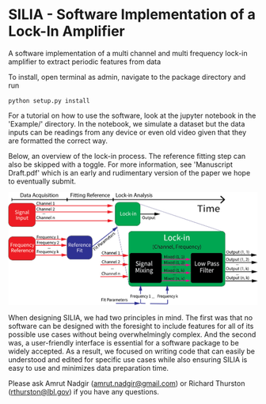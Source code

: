 # SILIA - Software Implementation of a Lock-In Amplifier

A software implementation of a multi channel and multi frequency lock-in amplifier to extract periodic features from data

To install, open terminal as admin, navigate to the package directory and run 
~~~ 
python setup.py install
~~~

For a tutorial on how to use the software, look at the jupyter notebook in the 'Example/' directory. In the notebook, we simulate a dataset but the data inputs can be readings from any device or even old video given that they are formatted the correct way. 
 
Below, an overview of the lock-in process. The reference fitting step can also be skipped with a toggle. For more information, see 'Manuscript Draft.pdf' which is an early and rudimentary version of the paper we hope to eventually submit.

![Alt text](images/general_code_diagram.png?raw=true "General Code Summary")


When designing SILIA, we had two principles in mind. The first was that no software can be designed with the foresight to include features for all of its possible use cases without being overwhelmingly complex. And the second was, a user-friendly interface is essential for a software package to be widely accepted. As a result, we focused on writing code that can easily be understood and edited for specific use cases while also ensuring SILIA is easy to use and minimizes data preparation time.

Please ask Amrut Nadgir (amrut.nadgir@gmail.com) or Richard Thurston (rthurston@lbl.gov) if you have any questions. 
